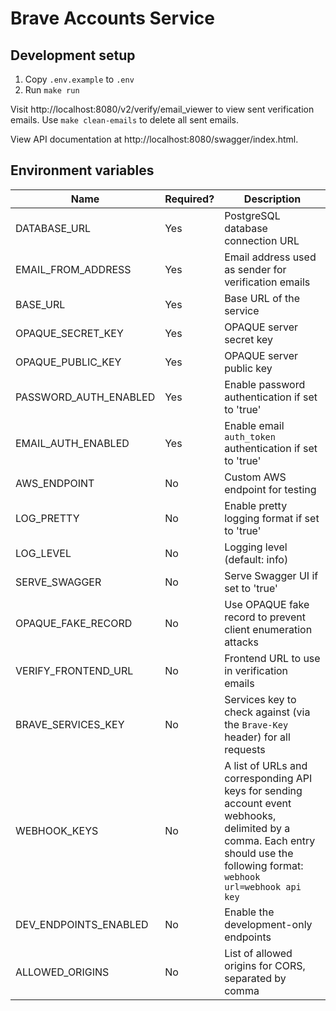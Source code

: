 # Brave Accounts Service

## Development setup

1. Copy `.env.example` to `.env`
2. Run `make run`

Visit http://localhost:8080/v2/verify/email_viewer to view sent verification emails.
Use `make clean-emails` to delete all sent emails.

View API documentation at http://localhost:8080/swagger/index.html.

## Environment variables

| Name | Required? | Description |
|------|-----------|-------------|
| DATABASE_URL | Yes | PostgreSQL database connection URL |
| EMAIL_FROM_ADDRESS | Yes | Email address used as sender for verification emails |
| BASE_URL | Yes | Base URL of the service |
| OPAQUE_SECRET_KEY | Yes | OPAQUE server secret key |
| OPAQUE_PUBLIC_KEY | Yes | OPAQUE server public key |
| PASSWORD_AUTH_ENABLED | Yes | Enable password authentication if set to 'true' |
| EMAIL_AUTH_ENABLED | Yes | Enable email `auth_token` authentication if set to 'true' |
| AWS_ENDPOINT | No | Custom AWS endpoint for testing |
| LOG_PRETTY | No | Enable pretty logging format if set to 'true' |
| LOG_LEVEL | No | Logging level (default: info) |
| SERVE_SWAGGER | No | Serve Swagger UI if set to 'true' |
| OPAQUE_FAKE_RECORD | No | Use OPAQUE fake record to prevent client enumeration attacks |
| VERIFY_FRONTEND_URL | No | Frontend URL to use in verification emails |
| BRAVE_SERVICES_KEY | No | Services key to check against (via the `Brave-Key` header) for all requests |
| WEBHOOK_KEYS | No | A list of URLs and corresponding API keys for sending account event webhooks, delimited by a comma. Each entry should use the following format: `webhook url=webhook api key` |
| DEV_ENDPOINTS_ENABLED | No | Enable the development-only endpoints |
| ALLOWED_ORIGINS | No | List of allowed origins for CORS, separated by comma |
